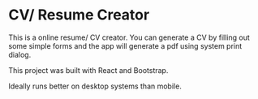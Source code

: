 # CV/ Resume Creator

This is a online resume/ CV creator. You can generate a CV by filling out some simple forms and the app will generate a pdf using system print dialog.

This project was built with React and Bootstrap.

Ideally runs better on desktop systems than mobile.
